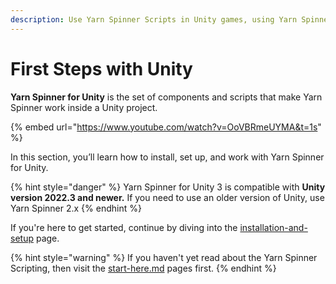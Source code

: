 ```yaml
---
description: Use Yarn Spinner Scripts in Unity games, using Yarn Spinner for Unity.
---
```


# First Steps with Unity

**Yarn Spinner for Unity** is the set of components and scripts that make Yarn Spinner work inside a Unity project.

{% embed url="https://www.youtube.com/watch?v=OoVBRmeUYMA&t=1s" %}

In this section, you’ll learn how to install, set up, and work with Yarn Spinner for Unity.

{% hint style="danger" %}
Yarn Spinner for Unity 3 is compatible with **Unity version 2022.3 and newer.** If you need to use an older version of Unity, use Yarn Spinner 2.x
{% endhint %}

If you're here to get started, continue by diving into the [installation-and-setup](installation-and-setup/ "mention") page.

{% hint style="warning" %}
If you haven't yet read about the Yarn Spinner Scripting, then visit the [start-here.md](../write-yarn-scripts/start-here.md "mention") pages first.
{% endhint %}

